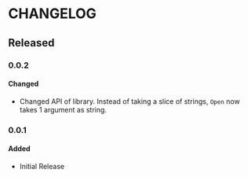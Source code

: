 # CHANGELOG

## Released

### 0.0.2

#### Changed

- Changed API of library. Instead of taking a slice of strings, `Open` now takes 1 argument as string.

### 0.0.1

#### Added

- Initial Release
